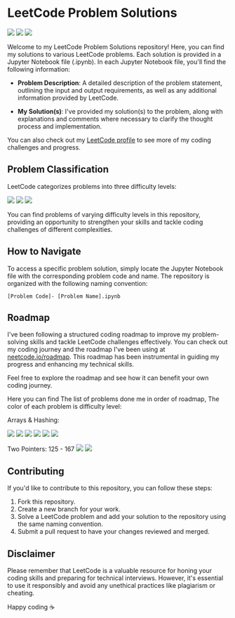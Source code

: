 # LeetCode Problem Solutions
[![](https://img.shields.io/badge/-LeetCode-d16200?logo=leetcode&logoColor=white&style=flat)](https://leetcode.com/)
[![](https://img.shields.io/badge/-Jupyter-d16200?logo=jupyter&logoColor=white&style=flat)]()
[![](https://img.shields.io/badge/-Python-0065d1?logo=python&logoColor=white&style=flat)]()

Welcome to my LeetCode Problem Solutions repository! Here, you can find my solutions to various LeetCode problems. Each solution is provided in a Jupyter Notebook file (.ipynb). In each Jupyter Notebook file, you'll find the following information:

- **Problem Description**: A detailed description of the problem statement, outlining the input and output requirements, as well as any additional information provided by LeetCode.

- **My Solution(s)**: I've provided my solution(s) to the problem, along with explanations and comments where necessary to clarify the thought process and implementation.


You can also check out my [LeetCode profile](https://leetcode.com/jonaidshiani/) to see more of my coding challenges and progress.

## Problem Classification

LeetCode categorizes problems into three difficulty levels:

[![](https://img.shields.io/badge/-Easy-04d60f?&style=flat)]()
[![](https://img.shields.io/badge/-Medium-ed8e00?&style=flat)]()
[![](https://img.shields.io/badge/-Hard-d10202?&style=flat)]()


You can find problems of varying difficulty levels in this repository, providing an opportunity to strengthen your skills and tackle coding challenges of different complexities.

## How to Navigate

To access a specific problem solution, simply locate the Jupyter Notebook file with the corresponding problem code and name. The repository is organized with the following naming convention:

`[Problem Code]- [Problem Name].ipynb`

## Roadmap

I've been following a structured coding roadmap to improve my problem-solving skills and tackle LeetCode challenges effectively. You can check out my coding journey and the roadmap I've been using at [neetcode.io/roadmap](https://neetcode.io/roadmap). This roadmap has been instrumental in guiding my progress and enhancing my technical skills.

Feel free to explore the roadmap and see how it can benefit your own coding journey.

Here you can find The list of problems done me in order of roadmap, The color of each problem is difficulty level:

Arrays & Hashing:

[![](https://img.shields.io/badge/-217-04d60f?&style=flat)](https://github.com/jonaidshianifar/LeetCode/blob/main/217-%20Contains%20Duplicate.ipynb)
[![](https://img.shields.io/badge/-242-04d60f?&style=flat)](https://github.com/jonaidshianifar/LeetCode/blob/main/242-%20Valid%20Anagram.ipynb)
[![](https://img.shields.io/badge/-1-04d60f?&style=flat)](https://github.com/jonaidshianifar/LeetCode/blob/main/1-%20Two%20Sum.ipynb)
[![](https://img.shields.io/badge/-49-ed8e00?&style=flat)](https://github.com/jonaidshianifar/LeetCode/blob/main/49-%20Group%20Anagrams.ipynb)
[![](https://img.shields.io/badge/-347-ed8e00?&style=flat)](https://github.com/jonaidshianifar/LeetCode/blob/main/347-%20Top%20K%20Frequent%20Elements.ipynb)
[![](https://img.shields.io/badge/-36-ed8e00?&style=flat)](https://github.com/jonaidshianifar/LeetCode/blob/main/36-%20Valid%20Sudoku.ipynb)


Two Pointers:
125 - 167 
[![](https://img.shields.io/badge/-125-04d60f?&style=flat)](https://github.com/jonaidshianifar/LeetCode/blob/main/125-%20Valid%20Palindrome.ipynb)
[![](https://img.shields.io/badge/-167-ed8e00?&style=flat)](https://github.com/jonaidshianifar/LeetCode/blob/main/167-%20Two%20Sum%20II%20-%20Input%20Array%20Is%20Sorted.ipynb)

## Contributing

If you'd like to contribute to this repository, you can follow these steps:
1. Fork this repository.
2. Create a new branch for your work.
3. Solve a LeetCode problem and add your solution to the repository using the same naming convention.
4. Submit a pull request to have your changes reviewed and merged.

## Disclaimer

Please remember that LeetCode is a valuable resource for honing your coding skills and preparing for technical interviews. However, it's essential to use it responsibly and avoid any unethical practices like plagiarism or cheating.

Happy coding :coffee:
